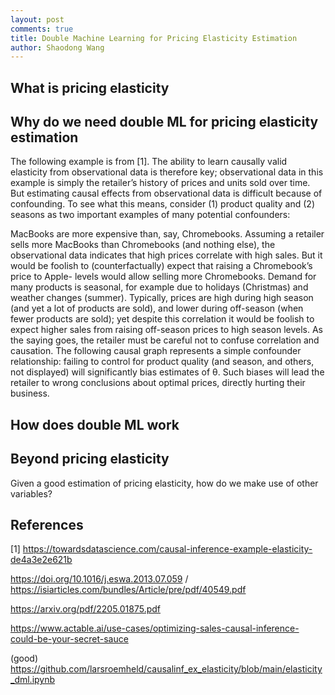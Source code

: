 ```yaml
---
layout: post
comments: true
title: Double Machine Learning for Pricing Elasticity Estimation
author: Shaodong Wang
---
```


## What is pricing elasticity

## Why do we need double ML for pricing elasticity estimation
The following example is from [1]. 
The ability to learn causally valid elasticity from observational data is therefore key; observational data in this example is simply the retailer’s history of prices and units sold over time. But estimating causal effects from observational data is difficult because of confounding. To see what this means, consider (1) product quality and (2) seasons as two important examples of many potential confounders:

MacBooks are more expensive than, say, Chromebooks. Assuming a retailer sells more MacBooks than Chromebooks (and nothing else), the observational data indicates that high prices correlate with high sales. But it would be foolish to (counterfactually) expect that raising a Chromebook’s price to Apple- levels would allow selling more Chromebooks.
Demand for many products is seasonal, for example due to holidays (Christmas) and weather changes (summer). Typically, prices are high during high season (and yet a lot of products are sold), and lower during off-season (when fewer products are sold); yet despite this correlation it would be foolish to expect higher sales from raising off-season prices to high season levels.
As the saying goes, the retailer must be careful not to confuse correlation and causation. The following causal graph represents a simple confounder relationship: failing to control for product quality (and season, and others, not displayed) will significantly bias estimates of θ. Such biases will lead the retailer to wrong conclusions about optimal prices, directly hurting their business.

## How does double ML work

## Beyond pricing elasticity
Given a good estimation of pricing elasticity, how do we make use of other variables?







## References
[1] https://towardsdatascience.com/causal-inference-example-elasticity-de4a3e2e621b

https://doi.org/10.1016/j.eswa.2013.07.059 / 
https://isiarticles.com/bundles/Article/pre/pdf/40549.pdf

https://arxiv.org/pdf/2205.01875.pdf

https://www.actable.ai/use-cases/optimizing-sales-causal-inference-could-be-your-secret-sauce

(good) https://github.com/larsroemheld/causalinf_ex_elasticity/blob/main/elasticity_dml.ipynb 
